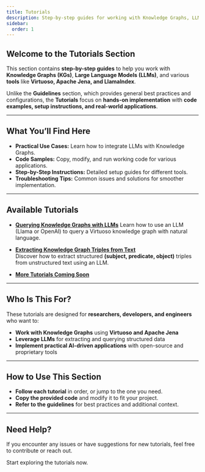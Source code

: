 ```yaml
---
title: Tutorials
description: Step-by-step guides for working with Knowledge Graphs, LLMs, and related tools.
sidebar:
  order: 1
---
```


## **Welcome to the Tutorials Section**

This section contains **step-by-step guides** to help you work with **Knowledge Graphs (KGs)**, **Large Language Models (LLMs)**, and various **tools** like **Virtuoso, Apache Jena, and LlamaIndex**.

Unlike the **Guidelines** section, which provides general best practices and configurations, the **Tutorials** focus on **hands-on implementation** with **code examples, setup instructions, and real-world applications**.

---

## **What You’ll Find Here**

- **Practical Use Cases:** Learn how to integrate LLMs with Knowledge Graphs.
- **Code Samples:** Copy, modify, and run working code for various applications.
- **Step-by-Step Instructions:** Detailed setup guides for different tools.
- **Troubleshooting Tips:** Common issues and solutions for smoother implementation.

---

## **Available Tutorials**

- **[Querying Knowledge Graphs with LLMs](./kg_llms)**
  Learn how to use an LLM (Llama or OpenAI) to query a Virtuoso knowledge graph with natural language.

- **[Extracting Knowledge Graph Triples from Text](./extracting-triples-with-llms)**  
  Discover how to extract structured **(subject, predicate, object)** triples from unstructured text using an LLM.

- **[More Tutorials Coming Soon](#)**

---

## **Who Is This For?**

These tutorials are designed for **researchers, developers, and engineers** who want to:

- **Work with Knowledge Graphs** using **Virtuoso and Apache Jena**
- **Leverage LLMs** for extracting and querying structured data
- **Implement practical AI-driven applications** with open-source and proprietary tools

---

## **How to Use This Section**

- **Follow each tutorial** in order, or jump to the one you need.
- **Copy the provided code** and modify it to fit your project.
- **Refer to the guidelines** for best practices and additional context.

---

## **Need Help?**

If you encounter any issues or have suggestions for new tutorials, feel free to contribute or reach out.

Start exploring the tutorials now.
